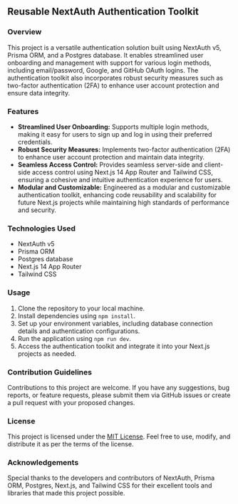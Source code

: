 ## Reusable NextAuth Authentication Toolkit

### Overview
This project is a versatile authentication solution built using NextAuth v5, Prisma ORM, and a Postgres database. It enables streamlined user onboarding and management with support for various login methods, including email/password, Google, and GitHub OAuth logins. The authentication toolkit also incorporates robust security measures such as two-factor authentication (2FA) to enhance user account protection and ensure data integrity.

### Features
- **Streamlined User Onboarding:** Supports multiple login methods, making it easy for users to sign up and log in using their preferred credentials.
- **Robust Security Measures:** Implements two-factor authentication (2FA) to enhance user account protection and maintain data integrity.
- **Seamless Access Control:** Provides seamless server-side and client-side access control using Next.js 14 App Router and Tailwind CSS, ensuring a cohesive and intuitive authentication experience for users.
- **Modular and Customizable:** Engineered as a modular and customizable authentication toolkit, enhancing code reusability and scalability for future Next.js projects while maintaining high standards of performance and security.

### Technologies Used
- NextAuth v5
- Prisma ORM
- Postgres database
- Next.js 14 App Router
- Tailwind CSS

### Usage
1. Clone the repository to your local machine.
2. Install dependencies using `npm install`.
3. Set up your environment variables, including database connection details and authentication configurations.
4. Run the application using `npm run dev`.
5. Access the authentication toolkit and integrate it into your Next.js projects as needed.

### Contribution Guidelines
Contributions to this project are welcome. If you have any suggestions, bug reports, or feature requests, please submit them via GitHub issues or create a pull request with your proposed changes.

### License
This project is licensed under the [MIT License](LICENSE). Feel free to use, modify, and distribute it as per the terms of the license.

### Acknowledgements
Special thanks to the developers and contributors of NextAuth, Prisma ORM, Postgres, Next.js, and Tailwind CSS for their excellent tools and libraries that made this project possible.
